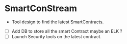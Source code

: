 # SmartConStream
- Tool design to find the latest SmartContracts. 
- [ ] Add DB to store all the smart Contract maybe an ELK ?
- [ ] Launch Security tools on the latest contract. 

